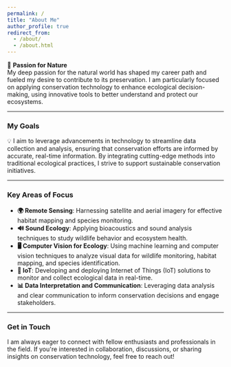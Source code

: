 ```yaml
---
permalink: /
title: "About Me"
author_profile: true
redirect_from: 
  - /about/
  - /about.html
---
```







🌿 **Passion for Nature**  
My deep passion for the natural world has shaped my career path and fueled my desire to contribute to its preservation. I am particularly focused on applying conservation technology to enhance ecological decision-making, using innovative tools to better understand and protect our ecosystems.

---

### My Goals

💡 I aim to leverage advancements in technology to streamline data collection and analysis, ensuring that conservation efforts are informed by accurate, real-time information. By integrating cutting-edge methods into traditional ecological practices, I strive to support sustainable conservation initiatives.

---

### Key Areas of Focus

- **🌍 Remote Sensing**: Harnessing satellite and aerial imagery for effective habitat mapping and species monitoring.
- **🔊 Sound Ecology**: Applying bioacoustics and sound analysis techniques to study wildlife behavior and ecosystem health.
- **🖥️ Computer Vision for Ecology**: Using machine learning and computer vision techniques to analyze visual data for wildlife monitoring, habitat mapping, and species identification.
- **📱 IoT**: Developing and deploying Internet of Things (IoT) solutions to monitor and collect ecological data in real-time.
- **📊 Data Interpretation and Communication**: Leveraging data analysis and clear communication to inform conservation decisions and engage stakeholders.

---

### Get in Touch

I am always eager to connect with fellow enthusiasts and professionals in the field. If you're interested in collaboration, discussions, or sharing insights on conservation technology, feel free to reach out!



